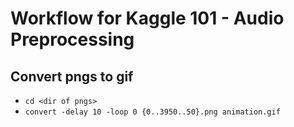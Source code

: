 # Workflow for Kaggle 101 - Audio Preprocessing

## Convert pngs to gif
- `cd <dir of pngs>`
- `convert -delay 10 -loop 0 {0..3950..50}.png animation.gif`
